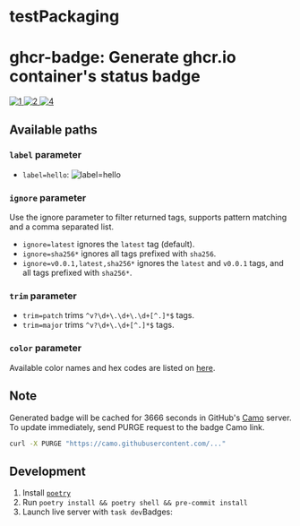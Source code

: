 # testPackaging
# ghcr-badge: Generate ghcr.io container's status badge

[![1] ![2] ![4]](https://github.com/VolkerHartmann/testPackaging/pkgs/container/testpackaging)



## Available paths

### `label` parameter

- `label=hello`: ![label=hello](https://ghcr-badge.egpl.dev/VolkerHartmann/testPackaging/tags?trim=major&label=hello)

### `ignore` parameter

Use the ignore parameter to filter returned tags, supports pattern matching and a comma separated list.

- `ignore=latest` ignores the `latest` tag (default).
- `ignore=sha256*` ignores all tags prefixed with `sha256`.
- `ignore=v0.0.1,latest,sha256*` ignores the `latest` and `v0.0.1` tags, and all tags prefixed with `sha256*`.

### `trim` parameter

- `trim=patch` trims `^v?\d+\.\d+\.\d+[^.]*$` tags.
- `trim=major` trims `^v?\d+\.\d+[^.]*$` tags.

### `color` parameter

Available color names and hex codes are listed on [here](https://github.com/jongracecox/anybadge#colors).

## Note

Generated badge will be cached for 3666 seconds in GitHub's [Camo](https://github.com/atmos/camo) server.
To update immediately, send PURGE request to the badge Camo link.

```bash
curl -X PURGE "https://camo.githubusercontent.com/..."
```

[1]: <https://ghcr-badge.egpl.dev/volkerhartmann/testpackaging/tags?trim=major&color=steelblue&label=docker&ignore=main,latest>
[2]: <https://ghcr-badge.egpl.dev/volkerhartmann/testpackaging/latest_tag?trim=major&label=version&color=steelblue>
[3]: <https://ghcr-badge.egpl.dev/ptr727/plexcleaner/develop_tag>
[4]: <https://ghcr-badge.egpl.dev/volkerhartmann/testpackaging/size?color=steelblue&label=docker size>

## Development

1. Install [`poetry`](https://python-poetry.org/docs/#installation)
1. Run `poetry install && poetry shell && pre-commit install`
1. Launch live server with `task dev`Badges:
